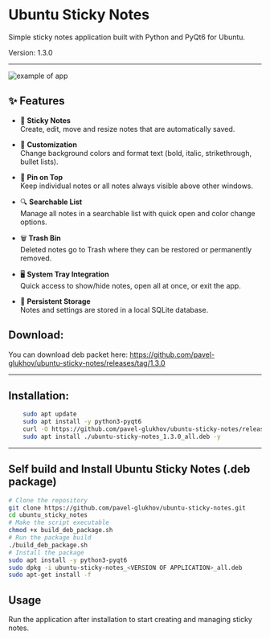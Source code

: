 # Ubuntu Sticky Notes

Simple sticky notes application built with Python and PyQt6 for Ubuntu.

Version: 1.3.0
_______________

![example of app](https://github.com/pavel-glukhov/ubuntu_sticky_notes/blob/main/pic/example_1.3.0.png)

## ✨ Features

- 📝 **Sticky Notes**  
  Create, edit, move and resize notes that are automatically saved.

- 🎨 **Customization**  
  Change background colors and format text (bold, italic, strikethrough, bullet lists).

- 📌 **Pin on Top**  
  Keep individual notes or all notes always visible above other windows.

- 🔍 **Searchable List**  
  Manage all notes in a searchable list with quick open and color change options.

- 🗑 **Trash Bin**  
  Deleted notes go to Trash where they can be restored or permanently removed.

- 🖥 **System Tray Integration**  
  Quick access to show/hide notes, open all at once, or exit the app.

- 💾 **Persistent Storage**  
  Notes and settings are stored in a local SQLite database.


## Download:
You can download deb packet here:
https://github.com/pavel-glukhov/ubuntu-sticky-notes/releases/tag/1.3.0
______________________________________________________________________________________
## Installation:
```bash
    sudo apt update
    sudo apt install -y python3-pyqt6
    curl -O https://github.com/pavel-glukhov/ubuntu-sticky-notes/releases/download/1.3.0/ubuntu-sticky-notes_1.3.0_all.deb
    sudo apt install ./ubuntu-sticky-notes_1.3.0_all.deb -y
```
_____________________________________________________________________________________
## Self build and Install Ubuntu Sticky Notes (.deb package)

``` bash
# Clone the repository
git clone https://github.com/pavel-glukhov/ubuntu-sticky-notes.git
cd ubuntu_sticky_notes
# Make the script executable
chmod +x build_deb_package.sh
# Run the package build
./build_deb_package.sh
# Install the package
sudo apt install -y python3-pyqt6
sudo dpkg -i ubuntu-sticky-notes_<VERSION OF APPLICATION>_all.deb
sudo apt-get install -f
```

## Usage
Run the application after installation to start creating and managing sticky notes.
